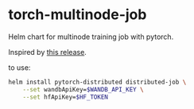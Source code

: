# torch-multinode-job
Helm chart for multinode training job with pytorch.

Inspired by [this release](https://github.com/tuttlebr/multi-node-k8s-ml).

to use: 

```bash
helm install pytorch-distributed distributed-job \
    --set wandbApiKey=$WANDB_API_KEY \
    --set hfApiKey=$HF_TOKEN
```
